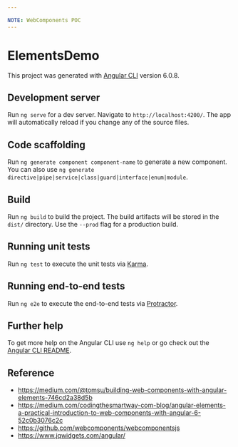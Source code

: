 ```yaml
---

NOTE: WebComponents POC
---
```


# ElementsDemo

This project was generated with [Angular CLI](https://github.com/angular/angular-cli) version 6.0.8.

## Development server

Run `ng serve` for a dev server. Navigate to `http://localhost:4200/`. The app will automatically reload if you change any of the source files.

## Code scaffolding

Run `ng generate component component-name` to generate a new component. You can also use `ng generate directive|pipe|service|class|guard|interface|enum|module`.

## Build

Run `ng build` to build the project. The build artifacts will be stored in the `dist/` directory. Use the `--prod` flag for a production build.

## Running unit tests

Run `ng test` to execute the unit tests via [Karma](https://karma-runner.github.io).

## Running end-to-end tests

Run `ng e2e` to execute the end-to-end tests via [Protractor](http://www.protractortest.org/).

## Further help

To get more help on the Angular CLI use `ng help` or go check out the [Angular CLI README](https://github.com/angular/angular-cli/blob/master/README.md).


## Reference

- https://medium.com/@tomsu/building-web-components-with-angular-elements-746cd2a38d5b
- https://medium.com/codingthesmartway-com-blog/angular-elements-a-practical-introduction-to-web-components-with-angular-6-52c0b3076c2c
- https://github.com/webcomponents/webcomponentsjs
- https://www.jqwidgets.com/angular/
